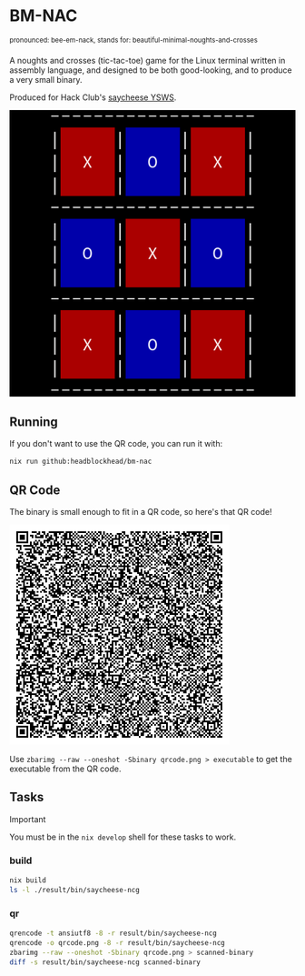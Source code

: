 # BM-NAC
<sup>pronounced: bee-em-nack, stands for: beautiful-minimal-noughts-and-crosses</sup>

A noughts and crosses (tic-tac-toe) game for the Linux terminal written in assembly language, and designed to be both good-looking, and to produce a very small binary.

Produced for Hack Club's [saycheese YSWS](https://saycheese.hackclub.com/).

![game screenshot](./screenshot.png)

## Running

If you don't want to use the QR code, you can run it with:
```bash
nix run github:headblockhead/bm-nac
```

## QR Code

The binary is small enough to fit in a QR code, so here's that QR code!

![game binary qrcode](./qrcode.png)

Use `zbarimg --raw --oneshot -Sbinary qrcode.png > executable` to get the executable from the QR code.

## Tasks

> [!IMPORTANT]
> You must be in the `nix develop` shell for these tasks to work.

### build

```bash
nix build
ls -l ./result/bin/saycheese-ncg
```

### qr

```bash
qrencode -t ansiutf8 -8 -r result/bin/saycheese-ncg
qrencode -o qrcode.png -8 -r result/bin/saycheese-ncg
zbarimg --raw --oneshot -Sbinary qrcode.png > scanned-binary
diff -s result/bin/saycheese-ncg scanned-binary
```
